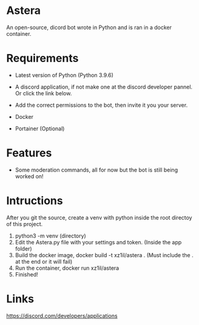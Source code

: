 # Astera
An open-source, dicord bot wrote in Python and is ran in a docker container.

# Requirements
- Latest version of Python (Python 3.9.6)

- A discord application, if not make one at the discord developer pannel. Or click the link below.
- Add the correct permissions to the bot, then invite it you your server.
- Docker
- Portainer (Optional)

# Features
- Some moderation commands, all for now but the bot is still being worked on!

# Intructions 
After you git the source, create a venv with python inside the root directoy of this project.

1. python3 -m venv (directory)
2. Edit the Astera.py file with your settings and token. (Inside the app folder)
3. Build the docker image, docker build -t xz1il/astera . (Must include the . at the end or it will fail)
4. Run the container, docker run xz1il/astera
5. Finished!

# Links
https://discord.com/developers/applications
